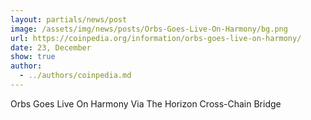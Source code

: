 ```yaml
---
layout: partials/news/post
image: /assets/img/news/posts/Orbs-Goes-Live-On-Harmony/bg.png
url: https://coinpedia.org/information/orbs-goes-live-on-harmony/
date: 23, December
show: true
author: 
  - ../authors/coinpedia.md
---
```



Orbs Goes Live On Harmony Via The Horizon Cross-Chain Bridge